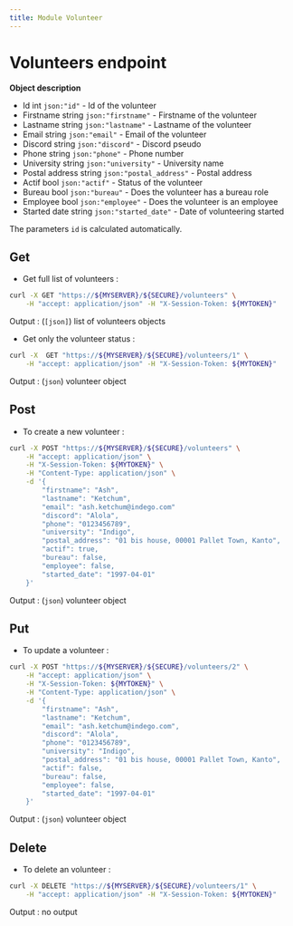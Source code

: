 ```yaml
---
title: Module Volunteer
---
```


# Volunteers endpoint

**Object description**

- Id                int     `json:"id"`             - Id of the volunteer
- Firstname         string  `json:"firstname"`      - Firstname of the volunteer
- Lastname          string  `json:"lastname"`       - Lastname of the volunteer
- Email             string  `json:"email"`          - Email of the volunteer
- Discord           string  `json:"discord"`        - Discord pseudo
- Phone             string  `json:"phone"`          - Phone number
- University        string  `json:"university"`     - University name
- Postal address    string  `json:"postal_address"` - Postal address
- Actif             bool    `json:"actif"`          - Status of the volunteer
- Bureau            bool    `json:"bureau"`         - Does the volunteer has a bureau role
- Employee          bool    `json:"employee"`       - Does the volunteer is an employee
- Started date      string  `json:"started_date"`   - Date of volunteering started

The parameters `id` is calculated automatically.

## Get

- Get full list of volunteers :

```bash
curl -X GET "https://${MYSERVER}/${SECURE}/volunteers" \
    -H "accept: application/json" -H "X-Session-Token: ${MYTOKEN}"
```

Output : (`[json]`) list of volunteers objects

- Get only the volunteer status :

```bash
curl -X  GET "https://${MYSERVER}/${SECURE}/volunteers/1" \
    -H "accept: application/json" -H "X-Session-Token: ${MYTOKEN}"
```

Output : (`json`) volunteer object

## Post

- To create a new volunteer :

```bash
curl -X POST "https://${MYSERVER}/${SECURE}/volunteers" \
    -H "accept: application/json" \
    -H "X-Session-Token: ${MYTOKEN}" \
    -H "Content-Type: application/json" \
    -d '{
        "firstname": "Ash",
        "lastname": "Ketchum",
        "email": "ash.ketchum@indego.com"
        "discord": "Alola",
        "phone": "0123456789",
        "university": "Indigo",
        "postal_address": "01 bis house, 00001 Pallet Town, Kanto",
        "actif": true,
        "bureau": false,
        "employee": false,
        "started_date": "1997-04-01"
    }'
```

Output : (`json`) volunteer object

## Put

- To update a volunteer :

```bash
curl -X POST "https://${MYSERVER}/${SECURE}/volunteers/2" \
    -H "accept: application/json" \
    -H "X-Session-Token: ${MYTOKEN}" \
    -H "Content-Type: application/json" \
    -d '{
        "firstname": "Ash",
        "lastname": "Ketchum",
        "email": "ash.ketchum@indego.com",
        "discord": "Alola",
        "phone": "0123456789",
        "university": "Indigo",
        "postal_address": "01 bis house, 00001 Pallet Town, Kanto",
        "actif": false,
        "bureau": false,
        "employee": false,
        "started_date": "1997-04-01"
    }'
```

Output : (`json`) volunteer object

## Delete

- To delete an volunteer :

```bash
curl -X DELETE "https://${MYSERVER}/${SECURE}/volunteers/1" \
    -H "accept: application/json" -H "X-Session-Token: ${MYTOKEN}"
```

Output : no output
